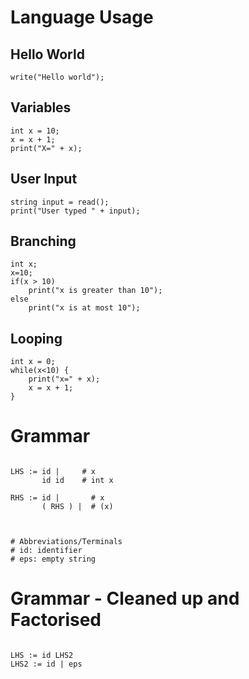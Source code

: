 ﻿# Language Usage

## Hello World

```
write("Hello world");
```

## Variables

```
int x = 10;
x = x + 1;
print("X=" + x);
```

## User Input

```
string input = read();
print("User typed " + input);
```

## Branching

```
int x;
x=10;
if(x > 10)
    print("x is greater than 10");
else 
    print("x is at most 10");
```

## Looping

```
int x = 0;
while(x<10) {
    print("x=" + x);
    x = x + 1;
}
```

# Grammar

```

LHS := id |     # x
       id id    # int x

RHS := id |       # x
       ( RHS ) |  # (x)
       


# Abbreviations/Terminals
# id: identifier
# eps: empty string

```

# Grammar - Cleaned up and Factorised

```

LHS := id LHS2
LHS2 := id | eps
```